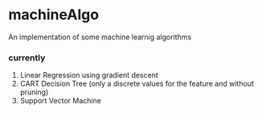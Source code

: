 # machineAlgo
An implementation of some machine learnig algorithms

### currently
1. Linear Regression using gradient descent
2. CART Decision Tree (only a discrete values for the feature and without pruning)
3. Support Vector Machine
